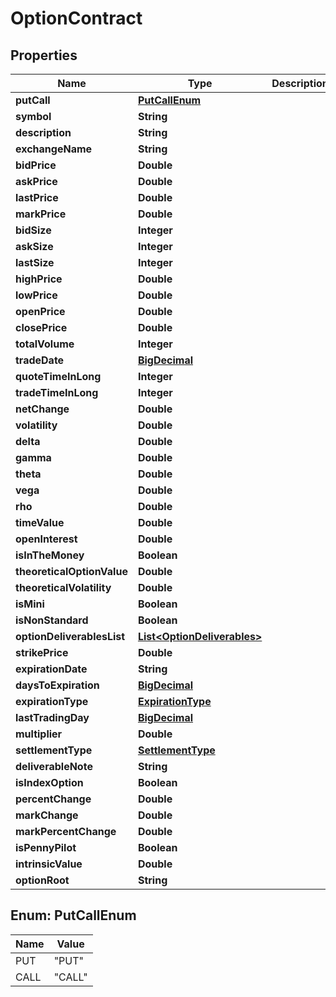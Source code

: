 # OptionContract

## Properties
Name | Type | Description | Notes
------------ | ------------- | ------------- | -------------
**putCall** | [**PutCallEnum**](#PutCallEnum) |  |  [optional]
**symbol** | **String** |  |  [optional]
**description** | **String** |  |  [optional]
**exchangeName** | **String** |  |  [optional]
**bidPrice** | **Double** |  |  [optional]
**askPrice** | **Double** |  |  [optional]
**lastPrice** | **Double** |  |  [optional]
**markPrice** | **Double** |  |  [optional]
**bidSize** | **Integer** |  |  [optional]
**askSize** | **Integer** |  |  [optional]
**lastSize** | **Integer** |  |  [optional]
**highPrice** | **Double** |  |  [optional]
**lowPrice** | **Double** |  |  [optional]
**openPrice** | **Double** |  |  [optional]
**closePrice** | **Double** |  |  [optional]
**totalVolume** | **Integer** |  |  [optional]
**tradeDate** | [**BigDecimal**](BigDecimal.md) |  |  [optional]
**quoteTimeInLong** | **Integer** |  |  [optional]
**tradeTimeInLong** | **Integer** |  |  [optional]
**netChange** | **Double** |  |  [optional]
**volatility** | **Double** |  |  [optional]
**delta** | **Double** |  |  [optional]
**gamma** | **Double** |  |  [optional]
**theta** | **Double** |  |  [optional]
**vega** | **Double** |  |  [optional]
**rho** | **Double** |  |  [optional]
**timeValue** | **Double** |  |  [optional]
**openInterest** | **Double** |  |  [optional]
**isInTheMoney** | **Boolean** |  |  [optional]
**theoreticalOptionValue** | **Double** |  |  [optional]
**theoreticalVolatility** | **Double** |  |  [optional]
**isMini** | **Boolean** |  |  [optional]
**isNonStandard** | **Boolean** |  |  [optional]
**optionDeliverablesList** | [**List&lt;OptionDeliverables&gt;**](OptionDeliverables.md) |  |  [optional]
**strikePrice** | **Double** |  |  [optional]
**expirationDate** | **String** |  |  [optional]
**daysToExpiration** | [**BigDecimal**](BigDecimal.md) |  |  [optional]
**expirationType** | [**ExpirationType**](ExpirationType.md) |  |  [optional]
**lastTradingDay** | [**BigDecimal**](BigDecimal.md) |  |  [optional]
**multiplier** | **Double** |  |  [optional]
**settlementType** | [**SettlementType**](SettlementType.md) |  |  [optional]
**deliverableNote** | **String** |  |  [optional]
**isIndexOption** | **Boolean** |  |  [optional]
**percentChange** | **Double** |  |  [optional]
**markChange** | **Double** |  |  [optional]
**markPercentChange** | **Double** |  |  [optional]
**isPennyPilot** | **Boolean** |  |  [optional]
**intrinsicValue** | **Double** |  |  [optional]
**optionRoot** | **String** |  |  [optional]

<a name="PutCallEnum"></a>
## Enum: PutCallEnum
Name | Value
---- | -----
PUT | &quot;PUT&quot;
CALL | &quot;CALL&quot;
